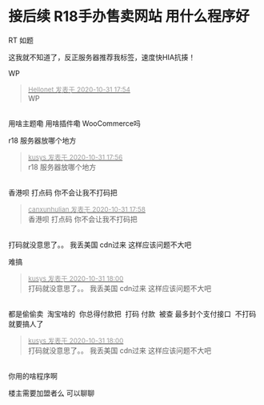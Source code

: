 # 接后续  R18手办售卖网站  用什么程序好


RT 如题

这我就不知道了，反正服务器推荐我标签，速度快HIA抗揍！

WP

<div class="quote"><blockquote><font size="2"><a href="https://www.hostloc.com/forum.php?mod=redirect&amp;goto=findpost&amp;pid=9381399&amp;ptid=760660" target="_blank"><font color="#999999">Hellonet 发表于 2020-10-31 17:54</font></a></font><br />
WP</blockquote></div><br />
用啥主题嘞 用啥插件嘞 WooCommerce吗

r18 服务器放哪个地方

<div class="quote"><blockquote><font size="2"><a href="https://www.hostloc.com/forum.php?mod=redirect&amp;goto=findpost&amp;pid=9381405&amp;ptid=760660" target="_blank"><font color="#999999">kusys 发表于 2020-10-31 17:56</font></a></font><br />
r18 服务器放哪个地方</blockquote></div><br />
香港呗 打点码 你不会让我不打码把

<div class="quote"><blockquote><font size="2"><a href="https://www.hostloc.com/forum.php?mod=redirect&amp;goto=findpost&amp;pid=9381416&amp;ptid=760660" target="_blank"><font color="#999999">canxunhulian 发表于 2020-10-31 17:58</font></a></font><br />
香港呗 打点码 你不会让我不打码把</blockquote></div><br />
打码就没意思了。。 我丢美国 cdn过来 这样应该问题不大吧

难搞

<div class="quote"><blockquote><font size="2"><a href="https://www.hostloc.com/forum.php?mod=redirect&amp;goto=findpost&amp;pid=9381425&amp;ptid=760660" target="_blank"><font color="#999999">kusys 发表于 2020-10-31 18:00</font></a></font><br />
打码就没意思了。。 我丢美国 cdn过来 这样应该问题不大吧</blockquote></div><br />
都是偷偷卖&nbsp;&nbsp;淘宝啥的&nbsp;&nbsp;你总得付款把&nbsp;&nbsp;打码 付款&nbsp;&nbsp;被查 最多封个支付接口&nbsp;&nbsp;不打码就要搞人了

<div class="quote"><blockquote><font size="2"><a href="https://www.hostloc.com/forum.php?mod=redirect&amp;goto=findpost&amp;pid=9381425&amp;ptid=760660" target="_blank"><font color="#999999">kusys 发表于 2020-10-31 18:00</font></a></font><br />
打码就没意思了。。 我丢美国 cdn过来 这样应该问题不大吧</blockquote></div><br />
你用的啥程序啊

楼主需要加盟者么 可以聊聊
